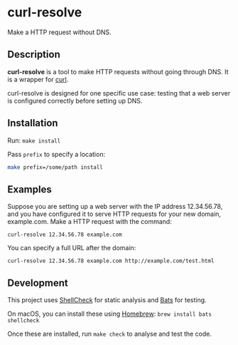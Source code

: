 # curl-resolve

Make a HTTP request without DNS.

## Description

**curl-resolve** is a tool to make HTTP requests without going through DNS.
It is a wrapper for [curl][].

curl-resolve is designed for one specific use case: testing that a web server
is configured correctly before setting up DNS.

## Installation

Run: `make install`

Pass `prefix` to specify a location:

```sh
make prefix=/some/path install
```

## Examples

Suppose you are setting up a web server with the IP address 12.34.56.78, and
you have configured it to serve HTTP requests for your new domain, example.com.
Make a HTTP request with the command:

```
curl-resolve 12.34.56.78 example.com
```

You can specify a full URL after the domain:

```
curl-resolve 12.34.56.78 example.com http://example.com/test.html
```

## Development

This project uses [ShellCheck][shellcheck] for static analysis
and [Bats][bats] for testing.

On macOS, you can install these using [Homebrew][brew]: `brew install bats shellcheck`

Once these are installed, run `make check` to analyse and test the code.

[bats]: https://github.com/sstephenson/bats
[brew]: https://brew.sh/
[curl]: https://curl.haxx.se/
[shellcheck]: https://www.shellcheck.net/
